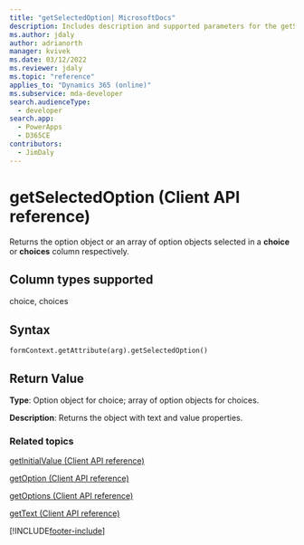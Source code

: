 ```yaml
---
title: "getSelectedOption| MicrosoftDocs"
description: Includes description and supported parameters for the getSelectedOption method.
ms.author: jdaly
author: adrianorth
manager: kvivek
ms.date: 03/12/2022
ms.reviewer: jdaly
ms.topic: "reference"
applies_to: "Dynamics 365 (online)"
ms.subservice: mda-developer
search.audienceType: 
  - developer
search.app: 
  - PowerApps
  - D365CE
contributors:
  - JimDaly
---
```

# getSelectedOption (Client API reference)



Returns the option object or an array of option objects selected in a **choice** or **choices** column respectively. 

## Column types supported

choice, choices

## Syntax

`formContext.getAttribute(arg).getSelectedOption()`

## Return Value

**Type**: Option object for choice; array of option objects for choices. 

**Description**: Returns the object with text and value properties.

### Related topics
[getInitialValue (Client API reference)](getInitialValue.md)

[getOption (Client API reference)](getOption.md)

[getOptions (Client API reference)](getOptions.md)

[getText (Client API reference)](getText.md)



[!INCLUDE[footer-include](../../../../../includes/footer-banner.md)]